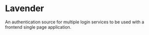 # Lavender

An authentication source for multiple login services to be used with a frontend single page application. 
